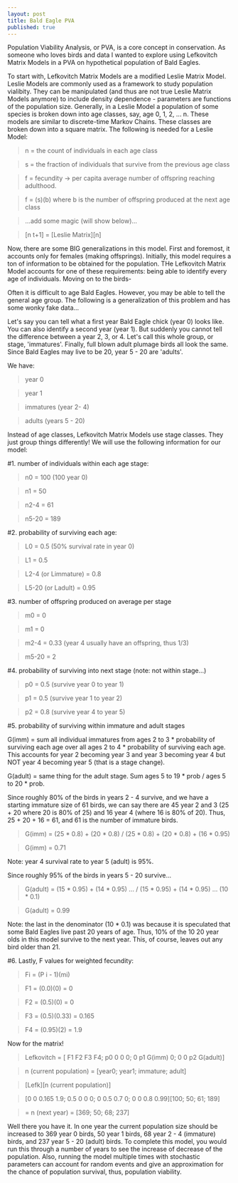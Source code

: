 ```yaml
---
layout: post
title: Bald Eagle PVA
published: true
---
```


Population Viability Analysis, or PVA, is a core concept in conservation. As someone who loves birds and data I wanted to explore using Lefkovitch Matrix Models in a PVA on hypothetical population of Bald Eagles.

To start with, Lefkovitch Matrix Models are a modified Leslie Matrix Model. Leslie Models are commonly used as a framework to study population vialibity. They can be manipulated (and thus are not true Leslie Matrix Models anymore) to include density dependence - parameters are functions of the population size. Generally, in a Leslie Model a population of some species is broken down into age classes, say, age 0, 1, 2, ... n. These models are similar to discrete-time Markov Chains. These classes are broken down into a square matrix. The following is needed for a Leslie Model:

> n = the count of individuals in each age class

> s = the fraction of individuals that survive from the previous age class

> f = fecundity -> per capita average number of offspring reaching adulthood.

> f = (s)(b) where b is the number of offspring produced at the next age class

> ...add some magic (will show below)...

> [n t+1] = [Leslie Matrix][n]

Now, there are some BIG generalizations in this model. First and foremost, it accounts only for females (making offsprings). Initially, this model requires a ton of information to be obtained for the population. THe Lefkovitch Matrix Model accounts for one of these requirements: being able to identify every age of individuals. Moving on to the birds-

Often it is difficult to age Bald Eagles. However, you may be able to tell the general age group. The following is a generalization of this problem and has some wonky fake data...

Let's say you can tell what a first year Bald Eagle chick (year 0) looks like. You can also identify a second year (year 1). But suddenly you cannot tell the difference between a year 2, 3, or 4. Let's call this whole group, or stage, 'immatures'. Finally, full blown adult plumage birds all look the same. Since Bald Eagles may live to be 20, year 5 - 20 are 'adults'.

We have: 

> year 0

> year 1

> immatures (year 2- 4)

> adults (years 5 - 20)

Instead of age classes, Lefkovitch Matrix Models use stage classes. They just group things differently! We will use the following information for our model:  

#1. number of individuals within each age stage: 

> n0 = 100 (100 year 0)

> n1 = 50

> n2-4 = 61

> n5-20 = 189

#2. probability of surviving each age:

> L0 = 0.5 (50% survival rate in year 0)

> L1 = 0.5 

> L2-4 (or Limmature) = 0.8

> L5-20 (or Ladult) = 0.95

#3. number of offspring produced on average per stage

> m0 = 0

> m1 = 0

> m2-4 = 0.33 (year 4 usually have an offspring, thus 1/3)

> m5-20 = 2

#4. probability of surviving into next stage (note: not within stage...)

> p0 = 0.5 (survive year 0 to year 1)

> p1 = 0.5 (survive year 1 to year 2)

> p2 = 0.8 (survive year 4 to year 5)

#5. probability of surviving within immature and adult stages

G(imm) = sum all individual immatures from ages 2 to 3 * probability of surviving each age over all ages 2 to 4 * probability of surviving each age. This accounts for year 2 becoming year 3 and year 3 becoming year 4 but NOT year 4 becoming year 5 (that is a stage change).

G(adult) = same thing for the adult stage. Sum ages 5 to 19 * prob / ages 5 to 20 * prob. 
 
Since roughly 80% of the birds in years 2 - 4 survive, and we have a starting immature size of 61 birds, we can say there are 45 year 2 and 3 (25 + 20 where 20 is 80% of 25) and 16 year 4 (where 16 is 80% of 20). Thus, 25 + 20 + 16 = 61, and 61 is the number of immature birds. 

> G(imm) = (25 * 0.8) + (20 * 0.8) / (25 * 0.8) + (20 * 0.8) + (16 * 0.95)

> G(imm) = 0.71

Note: year 4 survival rate to year 5 (adult) is 95%. 

Since roughly 95% of the birds in years 5 - 20 survive...
> G(adult) = (15 * 0.95) + (14 * 0.95) ... / (15 * 0.95) + (14 * 0.95) ... (10 * 0.1)

> G(adult) = 0.99

Note: the last in the denominator (10 * 0.1) was because it is speculated that some Bald Eagles live past 20 years of age. Thus, 10% of the 10 20 year olds in this model survive to the next year. This, of course, leaves out any bird older than 21. 

#6. Lastly, F values for weighted fecundity: 

> Fi = (P i - 1)(mi)

> F1 = (0.0)(0) = 0

> F2 = (0.5)(0) = 0 

> F3 = (0.5)(0.33) = 0.165

> F4 = (0.95)(2) = 1.9

Now for the matrix! 

> Lefkovitch = [ F1 F2 F3 F4; p0 0 0 0; 0 p1 G(imm) 0; 0 0 p2 G(adult)]

> n (current population) = [year0; year1; immature; adult]

> [Lefk][n (current population)]

>[0 0 0.165 1.9; 0.5 0 0 0; 0 0.5 0.7 0; 0 0 0.8 0.99][100; 50; 61; 189]

>= n (next year) = [369; 50; 68; 237]

Well there you have it. In one year the current population size should be increased to 369 year 0 birds, 50 year 1 birds, 68 year 2 - 4 (immature) birds, and 237 year 5 - 20 (adult) birds. To complete this model, you would run this through a number of years to see the increase of decrease of the population. Also, running the model multiple times with stochastic parameters can account for random events and give an approximation for the chance of population survival, thus, population viability. 

